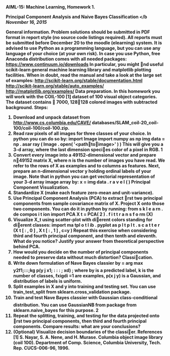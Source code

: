 <b>
AIML-15: Machine Learning, Homework 1.

Principal Component Analysis and Naive Bayes Classification
</b
<i>November 16, 2015</i>

General information. Problem solutions should be submitted in PDF format
in report style (no source code listings required). All reports must be
submitted before December 20 to the moodle (elearning) system. It is advised
to use Python as a programming language, but you can use any language of your
choice (at your own risk). In case you use Python, free Anaconda distribution
comes with all needed packages:
https://www.continuum.io/downloads
In particular, you might nd useful scikit-learn general machine learning
library and matplotlib plotting facilities. When in doubt, read the manual
and take a look at the large set of examples:
http://scikit-learn.org/stable/documentation.html
http://scikit-learn.org/stable/auto_examples/
http://matplotlib.org/examples/
Data preparation. In this homework you will work with the COIL-100 [1]
dataset of 100 visual object categories. The dataset contains  7000, 128128
colored images with subtracted background. Steps:
1. Download and unpack dataset from http://www.cs.columbia.edu/CAVE/
databases/SLAM_coil-20_coil-100/coil-100/coil-100.zip.
2. Read raw pixels of all images for three classes of your choice. In python
you can do so by:
import Image
import numpy as np
img data = np . asar ray ( Image . open( '<path􀀀to􀀀image>' ) )
This will give you a 3-d array, where the last dimension species color of
a pixel in RGB.
1
3. Convert every image into a 49152-dimensional vector and prepare n49152
matrix X, where n is the number of images you have read. We refer to
the rows of X as examples and to columns as features. Next, prepare an
n-dimensional vector y holding ordinal labels of your image.
Note that in python you can get vectorial representation of your 3-d array
image array by:
x = img data . r a v e l ( )
Principal Component Visualization.
1. Standardize X (make each feature zero-mean and unit-variance).
2. Use Principal Component Analysis (PCA) to extract rst two principal
components from sample covariance matrix of X. Project X onto those
two components. You can do it in python by running:
from s k l e a rn . de compos i t ion import PCA
X t = PCA( 2 ) . f i t t r a n s f o rm (X)
3. Visualize X_t using scatter-plot with dierent colors standing for dierent
classes:
import ma tpl o t l ib . pyplot as p l t
p l t . s c a t t e r (X t [ : , 0 ] , X t [ : , 1 ] , c=y )
Repeat this exercise when considering third and fourth principal component,
and then tenth and eleventh. What do you notice? Justify your
answer from theoretical perspective behind PCA.
4. How would you decide on the number of principal components needed to
preserve data without much distortion?
Classication.
1. Write down formulation of Nave Bayes classier
by = arg max
y2f1;:::;kg
p(y j x1; : : : ; xd) ;
where by is a predicted label, k is the number of classes, fxigdi
=1 are examples,
p(x j y) is a Gaussian, and distribution of labels is uniform.
2. Split examples in X and y into training and testing set. You can use
train_test_split from sklearn.cross_validation package.
3. Train and test Nave Bayes classier with Gaussian class-conditional distribution.
You can use GaussianNB from package from sklearn.naive_bayes
for this purpose.
2
4. Repeat the splitting, training, and testing for the data projected onto rst
two principal components, then third and fourth principal components.
Compare results: what are your conclusions?
5. (Optional) Visualize decision boundaries of the classier.
References
[1] S. Nayar, S. A. Nene, and H. Murase. Columbia object image library
(coil 100). Department of Comp. Science, Columbia University, Tech. Rep.
CUCS-006-96, 1996.
